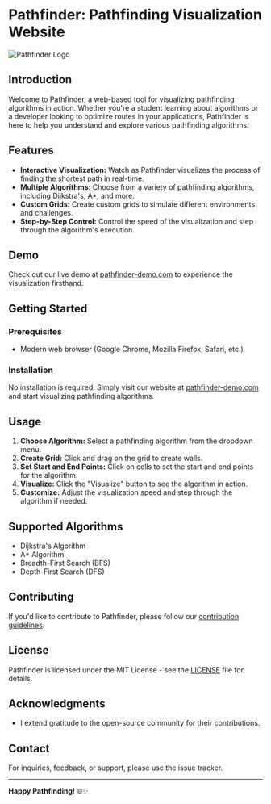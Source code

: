 # Pathfinder: Pathfinding Visualization Website

![Pathfinder Logo](pathfinder_logo.png)

## Introduction

Welcome to Pathfinder, a web-based tool for visualizing pathfinding algorithms in action. Whether you're a student learning about algorithms or a developer looking to optimize routes in your applications, Pathfinder is here to help you understand and explore various pathfinding algorithms.

## Features

- **Interactive Visualization:** Watch as Pathfinder visualizes the process of finding the shortest path in real-time.
- **Multiple Algorithms:** Choose from a variety of pathfinding algorithms, including Dijkstra's, A*, and more.
- **Custom Grids:** Create custom grids to simulate different environments and challenges.
- **Step-by-Step Control:** Control the speed of the visualization and step through the algorithm's execution.

## Demo

Check out our live demo at [pathfinder-demo.com](https://pathfinder-demo.com) to experience the visualization firsthand.

## Getting Started

### Prerequisites

- Modern web browser (Google Chrome, Mozilla Firefox, Safari, etc.)

### Installation

No installation is required. Simply visit our website at [pathfinder-demo.com](https://pathfinder-demo.com) and start visualizing pathfinding algorithms.

## Usage

1. **Choose Algorithm:** Select a pathfinding algorithm from the dropdown menu.
2. **Create Grid:** Click and drag on the grid to create walls.
3. **Set Start and End Points:** Click on cells to set the start and end points for the algorithm.
4. **Visualize:** Click the "Visualize" button to see the algorithm in action.
5. **Customize:** Adjust the visualization speed and step through the algorithm if needed.

## Supported Algorithms

- Dijkstra's Algorithm
- A* Algorithm
- Breadth-First Search (BFS)
- Depth-First Search (DFS)

## Contributing

If you'd like to contribute to Pathfinder, please follow our [contribution guidelines](CONTRIBUTING.md).

## License

Pathfinder is licensed under the MIT License - see the [LICENSE](LICENSE) file for details.

## Acknowledgments

- I extend gratitude to the open-source community for their contributions.

## Contact

For inquiries, feedback, or support, please use the issue tracker.

---

**Happy Pathfinding!** 🌐✨
